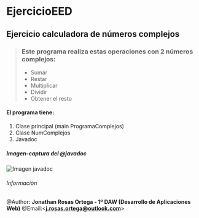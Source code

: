 # EjercicioEED

## Ejercicio calculadora de números complejos

>### Este programa realiza estas operaciones con 2 números complejos:
>- Sumar
>- Restar
>- Multiplicar
>- Dividir
>- Obtener el resto

#### El programa tiene:
1. Clase principal (main ProgramaComplejos)
2. Clase NumComplejos
3. Javadoc

##### Imagen-captura del @javadoc
![Imagen javadoc]()


###### Información
@Author: **Jonathan Rosas Ortega - 1º DAW (Desarrollo de Aplicaciones Web)**
@Email:<**j.rosas.ortega@outlook.com**>
